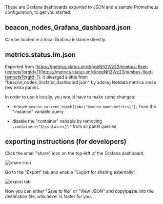 These are Grafana dashboards exported to JSON and a sample Prometheus
configuration, to get you started.

## beacon_nodes_Grafana_dashboard.json

Can be loaded in a local Grafana instance directly.

## metrics.status.im.json

Exported from [https://metrics.status.im/d/pgeNfj2Wz23/nimbus-fleet-testnets?orgId=1](https://metrics.status.im/d/pgeNfj2Wz23/nimbus-fleet-testnets?orgId=1). It diverged a little from "beacon\_nodes\_Grafana\_dashboard.json" by adding Netdata metrics and a few extra panels.

In order to use it locally, you would have to make some changes:

- remove `beacon_current_epoch{job=\"beacon-node-metrics\"},` from the "instance" variable query

- disable the "container" variable by removing `,container=\"${container}\"` from all panel queries

## exporting instructions (for developers)

Click the small "share" icon on the top-left of the Grafana dashboard:

![share icon](https://i.imgur.com/ds3BJoj.png)

Go to the "Export" tab and enable "Export for sharing externally":

![export tab](https://i.imgur.com/sxgrThb.png)

Now you can either "Save to file" or "View JSON" and copy/paste into the destination file, whichever is faster for you.

